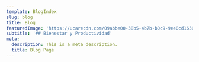 ```yaml
---
template: BlogIndex
slug: blog
title: Blog
featuredImage: 'https://ucarecdn.com/09abbe00-38b5-4b7b-b0c9-9ee0cd16307f/'
subtitle: '## Bienestar y Productividad'
meta:
  description: This is a meta description.
  title: Blog Page
---
```

